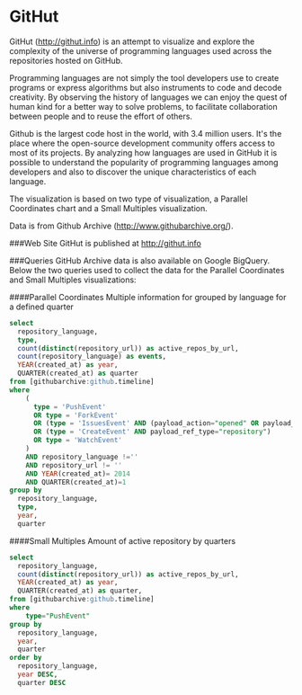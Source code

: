 GitHut
==============

GitHut (http://githut.info) is an attempt to visualize and explore the complexity of the universe of programming languages used across the repositories hosted on GitHub.

Programming languages are not simply the tool developers use to create programs or express algorithms but also instruments to code and decode creativity. By observing the history of languages we can enjoy the quest of human kind for a better way to solve problems, to facilitate collaboration between people and to reuse the effort of others.

Github is the largest code host in the world, with 3.4 million users. It's the place where the open-source development community offers access to most of its projects. By analyzing how languages are used in GitHub it is possible to understand the popularity of programming languages among developers and also to discover the unique characteristics of each language. 

The visualization is based on two type of visualization, a Parallel Coordinates chart and a Small Multiples visualization.

Data is from Github Archive (http://www.githubarchive.org/).

###Web Site
GitHut is published at http://githut.info

###Queries
GitHub Archive data is also available on Google BigQuery. Below the two queries used to collect the data for the Parallel Coordinates and Small Multiples visualizations:

####Parallel Coordinates
Multiple information for grouped by language for a defined quarter
```sql
select 
  repository_language,
  type,
  count(distinct(repository_url)) as active_repos_by_url,
  count(repository_language) as events,
  YEAR(created_at) as year,
  QUARTER(created_at) as quarter
from [githubarchive:github.timeline]
where
    (
      type = 'PushEvent'
      OR type = 'ForkEvent'
      OR (type = 'IssuesEvent' AND (payload_action="opened" OR payload_action=="reopened"))
      OR (type = 'CreateEvent' AND payload_ref_type="repository")
      OR type = 'WatchEvent'
    )
    AND repository_language !=''
    AND repository_url != ''
    AND YEAR(created_at)= 2014
    AND QUARTER(created_at)=1
group by 
  repository_language,
  type,
  year,
  quarter
```

####Small Multiples
Amount of active repository by quarters
```sql
select
  repository_language,
  count(distinct(repository_url)) as active_repos_by_url,
  YEAR(created_at) as year,
  QUARTER(created_at) as quarter,
from [githubarchive:github.timeline]
where
    type="PushEvent"
group by
  repository_language,
  year,
  quarter
order by
  repository_language,
  year DESC,
  quarter DESC
```